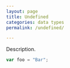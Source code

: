 ```yaml
---
layout: page
title: Undefined
categories: data types
permalink: /undefined/

---
```


Description.

```js
var foo = "Bar";
```